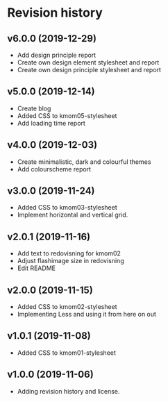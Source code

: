 Revision history
===================

v6.0.0 (2019-12-29)
---------------------

* Add design principle report
* Create own design element stylesheet and report
* Create own design principle stylesheet and report

v5.0.0 (2019-12-14)
---------------------

* Create blog
* Added CSS to kmom05-stylesheet
* Add loading time report

v4.0.0 (2019-12-03)
---------------------

* Create minimalistic, dark and colourful themes
* Add colourscheme report

v3.0.0 (2019-11-24)
---------------------

* Added CSS to kmom03-stylesheet
* Implement horizontal and vertical grid.

v2.0.1 (2019-11-16)
---------------------

* Add text to redovisning for kmom02
* Adjust flashimage size in redovisning
* Edit README

v2.0.0 (2019-11-15)
---------------------

* Added CSS to kmom02-stylesheet
* Implementing Less and using it from here on out

v1.0.1 (2019-11-08)
---------------------

* Added CSS to kmom01-stylesheet

v1.0.0 (2019-11-06)
---------------------

* Adding revision history and license.
